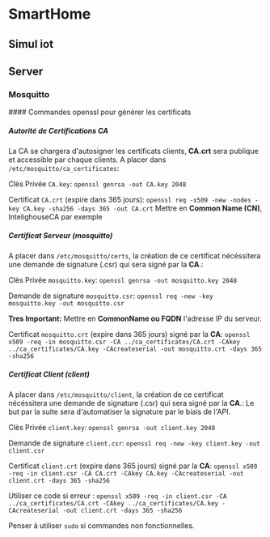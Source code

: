 # SmartHome

## Simul iot

## Server

### Mosquitto
#### Commandes openssl pour générer les certificats

##### Autorité de Certifications CA
La CA se chargera d'autosigner les certificats clients, **CA.crt** sera publique et accessible par chaque clients.
A placer dans `/etc/mosquitto/ca_certificates`:

Clès Privée `CA.key`:
`openssl genrsa -out CA.key 2048`

Certificat `CA.crt` (expire dans 365 jours):
`openssl req -x509 -new -nodes -key CA.key -sha256 -days 365 -out CA.crt`
Mettre en **Common Name (CN)**, IntelighouseCA par exemple

##### Certificat Serveur (mosquitto)
A placer dans `/etc/mosquitto/certs`, la création de ce certificat nécéssitera une demande de signature (.csr) qui sera signé par la **CA**.:

Clès Privée `mosquitto.key`:
`openssl genrsa -out mosquitto.key 2048`

Demande de signature `mosquitto.csr`:
`openssl req -new -key mosquitto.key -out mosquitto.csr`

**Tres Important:** Mettre en **CommonName ou FQDN** l'adresse IP du serveur.

Certificat `mosquitto.crt` (expire dans 365 jours) signé par la **CA**:
`openssl x509 -req -in mosquitto.csr -CA ../ca_certificates/CA.crt -CAkey ../ca_certificates/CA.key -CAcreateserial -out mosquitto.crt -days 365 -sha256`

##### Certificat Client (client)
A placer dans `/etc/mosquitto/client`, la création de ce certificat nécéssitera une demande de signature (.csr) qui sera signé par la **CA**.:
Le but par la suite sera d'automatiser la signature par le biais de l'API.

Clès Privée `client.key`:
`openssl genrsa -out client.key 2048`

Demande de signature `client.csr`:
`openssl req -new -key client.key -out client.csr`

Certificat `client.crt` (expire dans 365 jours) signé par la **CA**:
`openssl x509 -req -in client.csr -CA CA.crt -CAkey CA.key -CAcreateserial -out client.crt -days 365 -sha256`

Utiliser ce code si erreur :
`openssl x509 -req -in client.csr -CA ../ca_certificates/CA.crt -CAkey ../ca_certificates/CA.key -CAcreateserial -out client.crt -days 365 -sha256`

Penser à utiliser `sudo` si commandes non fonctionnelles.
